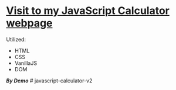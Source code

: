 # [Visit to my JavaScript Calculator webpage]()

Utilized:
* HTML
* CSS
* VanillaJS
* DOM

**_By Demo_**
#   j a v a s c r i p t - c a l c u l a t o r - v 2  
 